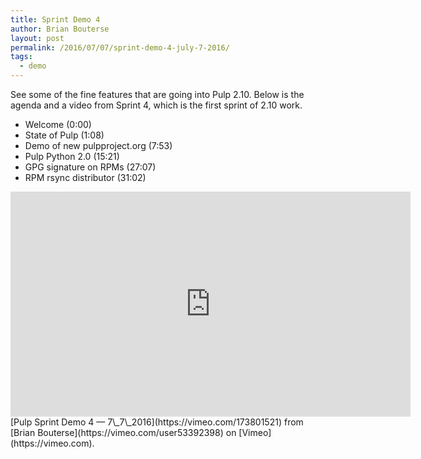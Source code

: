 ```yaml
---
title: Sprint Demo 4
author: Brian Bouterse
layout: post
permalink: /2016/07/07/sprint-demo-4-july-7-2016/
tags:
  - demo
---
```

See some of the fine features that are going into Pulp 2.10. Below is the agenda and a video from Sprint 4, which is the first sprint of 2.10 work.

  * Welcome (0:00)
  * State of Pulp (1:08)
  * Demo of new pulpproject.org (7:53)
  * Pulp Python 2.0 (15:21)
  * GPG signature on RPMs (27:07)
  * RPM rsync distributor (31:02)

<iframe src="https://player.vimeo.com/video/173801521" width="640" height="360" frameborder="0" webkitallowfullscreen mozallowfullscreen allowfullscreen></iframe>
[Pulp Sprint Demo 4 &#8212; 7\_7\_2016](https://vimeo.com/173801521) from [Brian Bouterse](https://vimeo.com/user53392398) on [Vimeo](https://vimeo.com).